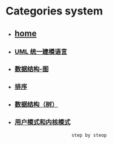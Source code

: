 # Categories system
* ## [home](../README.md)
* ### [UML 统一建模语言](UML.md)
* ### [数据结构-图](graph.md)
* ### [排序](sort.md)
* ### [数据结构（树）](tree.md)
* ### [用户模式和内核模式](userModeAndKernelMode.md)
                           step by steop